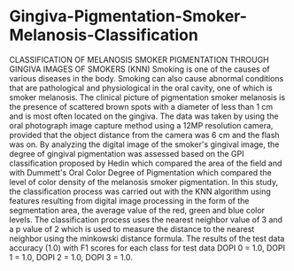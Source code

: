 # Gingiva-Pigmentation-Smoker-Melanosis-Classification
CLASSIFICATION OF MELANOSIS SMOKER PIGMENTATION THROUGH GINGIVA IMAGES OF SMOKERS (KNN)
Smoking is one of the causes of various diseases in the body. Smoking can also cause abnormal conditions that are pathological and physiological in the oral cavity, one of which is smoker melanosis. The clinical picture of pigmentation smoker melanosis is the presence of scattered brown spots with a diameter of less than 1 cm and is most often located on the gingiva. The data was taken by using the oral photograph image capture method using a 12MP resolution camera, provided that the object distance from the camera was 6 cm and the flash was on. By analyzing the digital image of the smoker's gingival image, the degree of gingival pigmentation was assessed based on the GPI classification proposed by Hedin which compared the area of the field and with Dummett's Oral Color Degree of Pigmentation which compared the level of color density of the melanosis smoker pigmentation. In this study, the classification process was carried out with the KNN algorithm using features resulting from digital image processing in the form of the segmentation area, the average value of the red, green and blue color levels. The classification process uses the nearest neighbor value of 3 and a p value of 2 which is used to measure the distance to the nearest neighbor using the minkowski distance formula. The results of the test data accuracy (1.0) with F1 scores for each class for test data DOPI 0 = 1.0, DOPI 1 = 1.0, DOPI 2 = 1.0, DOPI 3 = 1.0.
